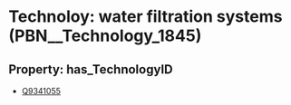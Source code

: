 # Technoloy: __water filtration systems__ (PBN__Technology_1845)

## Property: has_TechnologyID

* [Q9341055](Q9341055)

